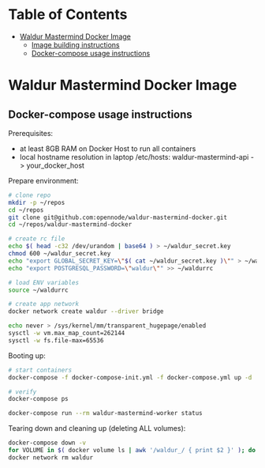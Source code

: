 Table of Contents
=================

   * [Waldur Mastermind Docker Image](#waldur-mastermind-docker-image)
      * [Image building instructions](#image-building-instructions)
      * [Docker-compose usage instructions](#docker-compose-usage-instructions)

# Waldur Mastermind Docker Image
## Docker-compose usage instructions

Prerequisites:
* at least 8GB RAM on Docker Host to run all containers
* local hostname resolution in laptop /etc/hosts: waldur-mastermind-api -> your_docker_host

Prepare environment:
```bash
# clone repo
mkdir -p ~/repos
cd ~/repos
git clone git@github.com:opennode/waldur-mastermind-docker.git
cd ~/repos/waldur-mastermind-docker

# create rc file
echo $( head -c32 /dev/urandom | base64 ) > ~/waldur_secret.key
chmod 600 ~/waldur_secret.key
echo "export GLOBAL_SECRET_KEY=\"$( cat ~/waldur_secret.key )\"" > ~/waldurrc
echo "export POSTGRESQL_PASSWORD=\"waldur\"" >> ~/waldurrc

# load ENV variables
source ~/waldurrc

# create app network
docker network create waldur --driver bridge

echo never > /sys/kernel/mm/transparent_hugepage/enabled
sysctl -w vm.max_map_count=262144
sysctl -w fs.file-max=65536
```

Booting up:
```bash
# start containers
docker-compose -f docker-compose-init.yml -f docker-compose.yml up -d

# verify
docker-compose ps

docker-compose run --rm waldur-mastermind-worker status
```

Tearing down and cleaning up (deleting ALL volumes):
```bash
docker-compose down -v
for VOLUME in $( docker volume ls | awk '/waldur_/ { print $2 }' ); do docker volume rm $VOLUME; done
docker network rm waldur
```
